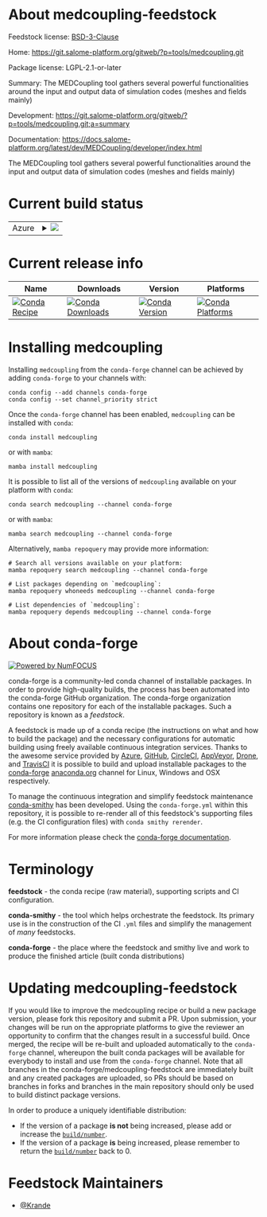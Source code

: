 About medcoupling-feedstock
===========================

Feedstock license: [BSD-3-Clause](https://github.com/conda-forge/medcoupling-feedstock/blob/main/LICENSE.txt)

Home: https://git.salome-platform.org/gitweb/?p=tools/medcoupling.git

Package license: LGPL-2.1-or-later

Summary: The MEDCoupling tool gathers several powerful functionalities around the input and output data of simulation codes (meshes and fields mainly)

Development: https://git.salome-platform.org/gitweb/?p=tools/medcoupling.git;a=summary

Documentation: https://docs.salome-platform.org/latest/dev/MEDCoupling/developer/index.html

The MEDCoupling tool gathers several powerful functionalities around the input and output data of simulation codes (meshes and fields mainly)


Current build status
====================


<table>
    
  <tr>
    <td>Azure</td>
    <td>
      <details>
        <summary>
          <a href="https://dev.azure.com/conda-forge/feedstock-builds/_build/latest?definitionId=21871&branchName=main">
            <img src="https://dev.azure.com/conda-forge/feedstock-builds/_apis/build/status/medcoupling-feedstock?branchName=main">
          </a>
        </summary>
        <table>
          <thead><tr><th>Variant</th><th>Status</th></tr></thead>
          <tbody><tr>
              <td>linux_64_numpy1.22python3.10.____cpython</td>
              <td>
                <a href="https://dev.azure.com/conda-forge/feedstock-builds/_build/latest?definitionId=21871&branchName=main">
                  <img src="https://dev.azure.com/conda-forge/feedstock-builds/_apis/build/status/medcoupling-feedstock?branchName=main&jobName=linux&configuration=linux%20linux_64_numpy1.22python3.10.____cpython" alt="variant">
                </a>
              </td>
            </tr><tr>
              <td>linux_64_numpy1.22python3.9.____cpython</td>
              <td>
                <a href="https://dev.azure.com/conda-forge/feedstock-builds/_build/latest?definitionId=21871&branchName=main">
                  <img src="https://dev.azure.com/conda-forge/feedstock-builds/_apis/build/status/medcoupling-feedstock?branchName=main&jobName=linux&configuration=linux%20linux_64_numpy1.22python3.9.____cpython" alt="variant">
                </a>
              </td>
            </tr><tr>
              <td>linux_64_numpy1.23python3.11.____cpython</td>
              <td>
                <a href="https://dev.azure.com/conda-forge/feedstock-builds/_build/latest?definitionId=21871&branchName=main">
                  <img src="https://dev.azure.com/conda-forge/feedstock-builds/_apis/build/status/medcoupling-feedstock?branchName=main&jobName=linux&configuration=linux%20linux_64_numpy1.23python3.11.____cpython" alt="variant">
                </a>
              </td>
            </tr><tr>
              <td>linux_64_numpy1.26python3.12.____cpython</td>
              <td>
                <a href="https://dev.azure.com/conda-forge/feedstock-builds/_build/latest?definitionId=21871&branchName=main">
                  <img src="https://dev.azure.com/conda-forge/feedstock-builds/_apis/build/status/medcoupling-feedstock?branchName=main&jobName=linux&configuration=linux%20linux_64_numpy1.26python3.12.____cpython" alt="variant">
                </a>
              </td>
            </tr><tr>
              <td>linux_64_numpy2python3.13.____cp313</td>
              <td>
                <a href="https://dev.azure.com/conda-forge/feedstock-builds/_build/latest?definitionId=21871&branchName=main">
                  <img src="https://dev.azure.com/conda-forge/feedstock-builds/_apis/build/status/medcoupling-feedstock?branchName=main&jobName=linux&configuration=linux%20linux_64_numpy2python3.13.____cp313" alt="variant">
                </a>
              </td>
            </tr><tr>
              <td>win_64_numpy1.22python3.10.____cpython</td>
              <td>
                <a href="https://dev.azure.com/conda-forge/feedstock-builds/_build/latest?definitionId=21871&branchName=main">
                  <img src="https://dev.azure.com/conda-forge/feedstock-builds/_apis/build/status/medcoupling-feedstock?branchName=main&jobName=win&configuration=win%20win_64_numpy1.22python3.10.____cpython" alt="variant">
                </a>
              </td>
            </tr><tr>
              <td>win_64_numpy1.22python3.9.____cpython</td>
              <td>
                <a href="https://dev.azure.com/conda-forge/feedstock-builds/_build/latest?definitionId=21871&branchName=main">
                  <img src="https://dev.azure.com/conda-forge/feedstock-builds/_apis/build/status/medcoupling-feedstock?branchName=main&jobName=win&configuration=win%20win_64_numpy1.22python3.9.____cpython" alt="variant">
                </a>
              </td>
            </tr><tr>
              <td>win_64_numpy1.23python3.11.____cpython</td>
              <td>
                <a href="https://dev.azure.com/conda-forge/feedstock-builds/_build/latest?definitionId=21871&branchName=main">
                  <img src="https://dev.azure.com/conda-forge/feedstock-builds/_apis/build/status/medcoupling-feedstock?branchName=main&jobName=win&configuration=win%20win_64_numpy1.23python3.11.____cpython" alt="variant">
                </a>
              </td>
            </tr><tr>
              <td>win_64_numpy1.26python3.12.____cpython</td>
              <td>
                <a href="https://dev.azure.com/conda-forge/feedstock-builds/_build/latest?definitionId=21871&branchName=main">
                  <img src="https://dev.azure.com/conda-forge/feedstock-builds/_apis/build/status/medcoupling-feedstock?branchName=main&jobName=win&configuration=win%20win_64_numpy1.26python3.12.____cpython" alt="variant">
                </a>
              </td>
            </tr><tr>
              <td>win_64_numpy2python3.13.____cp313</td>
              <td>
                <a href="https://dev.azure.com/conda-forge/feedstock-builds/_build/latest?definitionId=21871&branchName=main">
                  <img src="https://dev.azure.com/conda-forge/feedstock-builds/_apis/build/status/medcoupling-feedstock?branchName=main&jobName=win&configuration=win%20win_64_numpy2python3.13.____cp313" alt="variant">
                </a>
              </td>
            </tr>
          </tbody>
        </table>
      </details>
    </td>
  </tr>
</table>

Current release info
====================

| Name | Downloads | Version | Platforms |
| --- | --- | --- | --- |
| [![Conda Recipe](https://img.shields.io/badge/recipe-medcoupling-green.svg)](https://anaconda.org/conda-forge/medcoupling) | [![Conda Downloads](https://img.shields.io/conda/dn/conda-forge/medcoupling.svg)](https://anaconda.org/conda-forge/medcoupling) | [![Conda Version](https://img.shields.io/conda/vn/conda-forge/medcoupling.svg)](https://anaconda.org/conda-forge/medcoupling) | [![Conda Platforms](https://img.shields.io/conda/pn/conda-forge/medcoupling.svg)](https://anaconda.org/conda-forge/medcoupling) |

Installing medcoupling
======================

Installing `medcoupling` from the `conda-forge` channel can be achieved by adding `conda-forge` to your channels with:

```
conda config --add channels conda-forge
conda config --set channel_priority strict
```

Once the `conda-forge` channel has been enabled, `medcoupling` can be installed with `conda`:

```
conda install medcoupling
```

or with `mamba`:

```
mamba install medcoupling
```

It is possible to list all of the versions of `medcoupling` available on your platform with `conda`:

```
conda search medcoupling --channel conda-forge
```

or with `mamba`:

```
mamba search medcoupling --channel conda-forge
```

Alternatively, `mamba repoquery` may provide more information:

```
# Search all versions available on your platform:
mamba repoquery search medcoupling --channel conda-forge

# List packages depending on `medcoupling`:
mamba repoquery whoneeds medcoupling --channel conda-forge

# List dependencies of `medcoupling`:
mamba repoquery depends medcoupling --channel conda-forge
```


About conda-forge
=================

[![Powered by
NumFOCUS](https://img.shields.io/badge/powered%20by-NumFOCUS-orange.svg?style=flat&colorA=E1523D&colorB=007D8A)](https://numfocus.org)

conda-forge is a community-led conda channel of installable packages.
In order to provide high-quality builds, the process has been automated into the
conda-forge GitHub organization. The conda-forge organization contains one repository
for each of the installable packages. Such a repository is known as a *feedstock*.

A feedstock is made up of a conda recipe (the instructions on what and how to build
the package) and the necessary configurations for automatic building using freely
available continuous integration services. Thanks to the awesome service provided by
[Azure](https://azure.microsoft.com/en-us/services/devops/), [GitHub](https://github.com/),
[CircleCI](https://circleci.com/), [AppVeyor](https://www.appveyor.com/),
[Drone](https://cloud.drone.io/welcome), and [TravisCI](https://travis-ci.com/)
it is possible to build and upload installable packages to the
[conda-forge](https://anaconda.org/conda-forge) [anaconda.org](https://anaconda.org/)
channel for Linux, Windows and OSX respectively.

To manage the continuous integration and simplify feedstock maintenance
[conda-smithy](https://github.com/conda-forge/conda-smithy) has been developed.
Using the ``conda-forge.yml`` within this repository, it is possible to re-render all of
this feedstock's supporting files (e.g. the CI configuration files) with ``conda smithy rerender``.

For more information please check the [conda-forge documentation](https://conda-forge.org/docs/).

Terminology
===========

**feedstock** - the conda recipe (raw material), supporting scripts and CI configuration.

**conda-smithy** - the tool which helps orchestrate the feedstock.
                   Its primary use is in the construction of the CI ``.yml`` files
                   and simplify the management of *many* feedstocks.

**conda-forge** - the place where the feedstock and smithy live and work to
                  produce the finished article (built conda distributions)


Updating medcoupling-feedstock
==============================

If you would like to improve the medcoupling recipe or build a new
package version, please fork this repository and submit a PR. Upon submission,
your changes will be run on the appropriate platforms to give the reviewer an
opportunity to confirm that the changes result in a successful build. Once
merged, the recipe will be re-built and uploaded automatically to the
`conda-forge` channel, whereupon the built conda packages will be available for
everybody to install and use from the `conda-forge` channel.
Note that all branches in the conda-forge/medcoupling-feedstock are
immediately built and any created packages are uploaded, so PRs should be based
on branches in forks and branches in the main repository should only be used to
build distinct package versions.

In order to produce a uniquely identifiable distribution:
 * If the version of a package **is not** being increased, please add or increase
   the [``build/number``](https://docs.conda.io/projects/conda-build/en/latest/resources/define-metadata.html#build-number-and-string).
 * If the version of a package **is** being increased, please remember to return
   the [``build/number``](https://docs.conda.io/projects/conda-build/en/latest/resources/define-metadata.html#build-number-and-string)
   back to 0.

Feedstock Maintainers
=====================

* [@Krande](https://github.com/Krande/)


